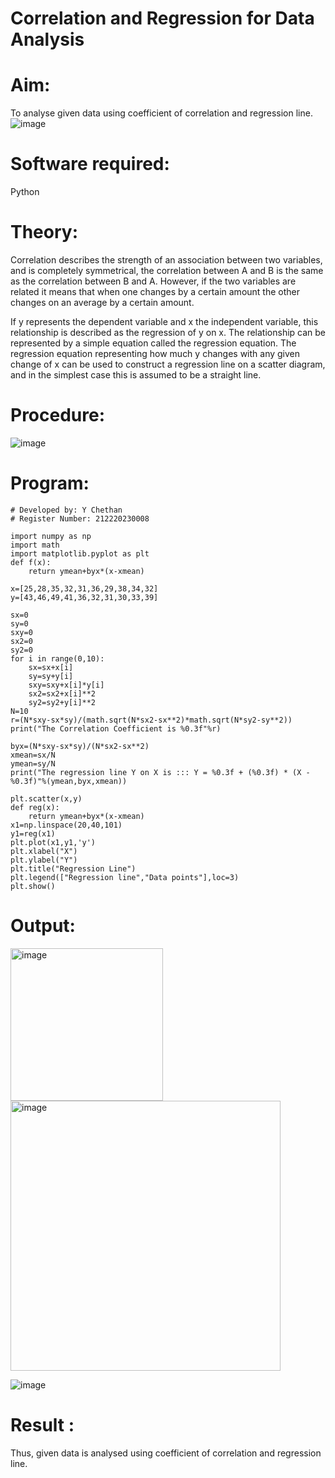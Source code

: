 # Correlation and Regression for Data Analysis
# Aim: 

To analyse given data using coefficient of correlation and regression line.
![image](https://user-images.githubusercontent.com/104613195/168224136-d6b64e64-7d3d-4775-9337-c8f96fe41f2d.png)


# Software required:  

Python

# Theory:

Correlation describes the strength of an association between two variables, and is completely symmetrical, the correlation between A and B is the same as the correlation between B and A. However, if the two variables are related it means that when one changes by a certain amount the other changes on an average by a certain amount.  

If y represents the dependent variable and x the independent variable, this relationship is described as the regression of y on x. The relationship can be represented by a simple equation called the regression equation. The regression equation representing how much y changes with any given change of x can be used to construct a regression line on a scatter diagram, and in the simplest case this is assumed to be a straight line.

# Procedure:

![image](https://user-images.githubusercontent.com/104613195/168225866-ac8f6610-bdc3-4ac2-a24e-2b24ba08e189.png)

# Program:
```
# Developed by: Y Chethan
# Register Number: 212220230008

import numpy as np
import math
import matplotlib.pyplot as plt
def f(x):
    return ymean+byx*(x-xmean)

x=[25,28,35,32,31,36,29,38,34,32]
y=[43,46,49,41,36,32,31,30,33,39]

sx=0
sy=0
sxy=0
sx2=0
sy2=0
for i in range(0,10):
    sx=sx+x[i]
    sy=sy+y[i]    
    sxy=sxy+x[i]*y[i]
    sx2=sx2+x[i]**2
    sy2=sy2+y[i]**2
N=10
r=(N*sxy-sx*sy)/(math.sqrt(N*sx2-sx**2)*math.sqrt(N*sy2-sy**2))
print("The Correlation Coefficient is %0.3f"%r)

byx=(N*sxy-sx*sy)/(N*sx2-sx**2)
xmean=sx/N
ymean=sy/N
print("The regression line Y on X is ::: Y = %0.3f + (%0.3f) * (X - %0.3f)"%(ymean,byx,xmean))

plt.scatter(x,y)
def reg(x):
    return ymean+byx*(x-xmean)
x1=np.linspace(20,40,101)
y1=reg(x1)
plt.plot(x1,y1,'y')
plt.xlabel("X")
plt.ylabel("Y")
plt.title("Regression Line")
plt.legend(["Regression line","Data points"],loc=3)
plt.show()
```
# Output:

<img width="244" alt="image" src="https://user-images.githubusercontent.com/75234991/170812582-71cde67c-2a25-47d1-98ef-9cba3b9108b7.png">

<img width="432" alt="image" src="https://user-images.githubusercontent.com/75234991/170812588-41823daf-eb1e-430c-a810-9d3841d2ddc2.png">

![image](https://user-images.githubusercontent.com/75234991/170812591-c3d847e4-2c85-4ccb-b805-04036c564bd3.png)

# Result :
Thus, given data is analysed using coefficient of correlation and regression line.
